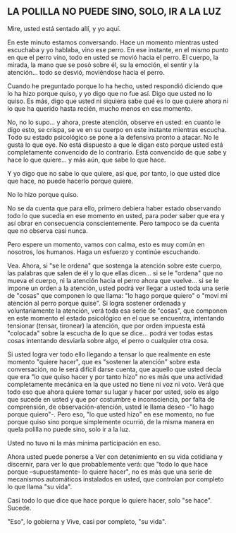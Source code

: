 ## LA POLILLA NO PUEDE SINO, SOLO, IR A LA LUZ

Mire, usted está sentado allí, y yo aquí.

En este minuto estamos conversando. Hace un momento mientras usted escuchaba y yo hablaba, vino ese perro. En ese instante, en el mismo punto en que el perro vino, todo en usted se movió hacia el perro. El cuerpo, la mirada, la mano que se posó sobre él, su la emoción, el sentir y la atención… todo se desvió, moviéndose hacia el perro.

Cuando he preguntado porque lo ha hecho, usted respondió diciendo que lo ha hizo porque quiso, y yo digo que no fue así. Digo que usted no lo quiso. Es más, digo que usted ni siquiera sabe qué es lo que quiere ahora ni lo que ha querido hasta recién, mucho menos en ese momento.

No, no lo supo… y ahora, preste atención, observe en usted: en cuanto le digo esto, se crispa, se ve en su cuerpo en este instante mientras escucha. Todo su estado psicológico se pone a la defensiva pronto a atacar. No le gusta lo que oye. No está dispuesto a que le digan esto porque usted está completamente convencido de lo contrario. Está convencido de que sabe y hace lo que quiere… y más aún, que sabe lo que hace.

Y yo digo que no sabe lo que quiere, así que, por tanto, lo que usted dice que hace, no puede hacerlo porque quiere.

No lo hizo porque quiso.

No se da cuenta que para ello, primero debiera haber estado observando todo lo que sucedía en ese momento en usted, para poder saber que era y así obrar en consecuencia conscientemente. Pero tampoco se da cuenta que no observa casi nunca.

Pero espere un momento, vamos con calma, esto es muy común en nosotros, los humanos. Haga un esfuerzo y continúe escuchando.

Vea. Ahora, si "se le ordena" que sostenga la atención sobre este cuerpo, las palabras que salen de él y lo que ellas dicen… si se le "ordena" que no mueva el cuerpo, ni la atención hacia el perro ahora que vuelve… si se le impone un orden a la atención, usted podrá ver llegar a usted toda una serie de "cosas" que componen lo que llama: "lo hago porque quiero" o "moví mi atención al perro porque quise". Si logra sostener ordenada y voluntariamente la atención, verá toda esa serie de "cosas", que componen en este momento el estado psicológico en el que se encuentra, intentando tensionar (tensar, tironear) la atención, que por orden impuesta está "colocada" sobre la escucha de lo que se dice… podrá ver todas estas cosas intentando desviarla sobre algo, el perro o cualquier otra cosa.

Si usted logra ver todo ello llegando a tensar lo que realmente en este momento "quiere hacer", que es "sostener la atención" sobre esta conversación, no le será difícil darse cuenta, que aquello que usted decía que era "lo que quiso hacer y por tanto hizo" no es más que una actividad completamente mecánica en la que usted no tiene ni voz ni voto. Verá que todo eso que ahora quiere tomar su lugar y hacer por usted, solo es algo que sucede en usted y que por costumbre e inconsciencia, por falta de comprensión, de observación-atención, usted le llama deseo -"lo hago porque quiero"-. Pero eso, "lo que usted hizo" en ese momento, no fue porque quiso sino porque simplemente ocurrió, de la misma manera en quela polilla no puede sino, solo ir a la luz.

Usted no tuvo ni la más mínima participación en eso.

Ahora usted puede ponerse a Ver con detenimiento en su vida cotidiana y discernir, para ver lo que probablemente verá: que "todo lo que hace porque –supuestamente- lo quiere hacer", no es más que una serie de mecanismos automáticos instalados en usted, que controlan por completo lo que llama "su vida".

Casi todo lo que dice que hace porque lo quiere hacer, solo "se hace". Sucede.

"Eso", lo gobierna y Vive, casi por completo, "su vida".